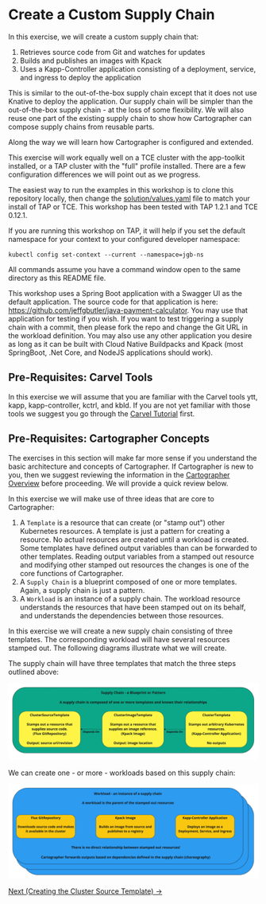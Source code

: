 # Create a Custom Supply Chain

In this exercise, we will create a custom supply chain that:

1. Retrieves source code from Git and watches for updates
2. Builds and publishes an images with Kpack
3. Uses a Kapp-Controller application consisting of a deployment, service, and ingress to deploy the application

This is similar to the out-of-the-box supply chain except that it does not use Knative to deploy the application.
Our supply chain will be simpler than the out-of-the-box supply chain - at the loss of some flexibility.
We will also reuse one part of the existing supply chain to show how Cartographer can compose supply
chains from reusable parts.

Along the way we will learn how Cartographer is configured and extended.

This exercise will work equally well on a TCE cluster with the app-toolkit installed, or a TAP cluster
with the "full" profile installed. There are a few configuration differences we will point out as we progress.

The easiest way to run the examples in this workshop is to clone this repository locally, then change the
[solution/values.yaml](./solution/values.yaml) file to match your install of TAP or TCE.
This workshop has been tested with TAP 1.2.1 and TCE 0.12.1.

If you are running this workshop on TAP, it will help if you set the default namespace for your context to your
configured developer namespace:

```shell
kubectl config set-context --current --namespace=jgb-ns
```

All commands assume you have a command window open to the same directory as this README file.

This workshop uses a Spring Boot application with a Swagger UI as the default application. The source code for that
application is here: https://github.com/jeffgbutler/java-payment-calculator. You may use that application for testing
if you wish. If you want to test triggering a supply chain with a commit, then please fork the repo and change the
Git URL in the workload definition. You may also use any other application you desire as long as it can be built with
Cloud Native Buildpacks and Kpack (most SpringBoot, .Net Core, and NodeJS applications should work).

## Pre-Requisites: Carvel Tools

In this exercise we will assume that you are familiar with the Carvel tools ytt, kapp, kapp-controller, kctrl, and kbld.
If you are not yet familiar with those tools we suggest you go through the
[Carvel Tutorial](../90-Carvel/README.md) first.

## Pre-Requisites: Cartographer Concepts

The exercises in this section will make far more sense if you understand the basic architecture and concepts
of Cartographer. If Cartographer is new to you, then we suggest reviewing the information in the
[Cartographer Overview](../06-cartographer/README.md) before proceeding. We will provide a quick review below.

In this exercise we will make use of three ideas that are core to Cartographer:

1. A `Template` is a resource that can create (or "stamp out") other Kubernetes resources. A template is just a pattern
   for creating a resource. No actual resources are created until a workload is created. Some templates have defined
   output variables than can be forwarded to other templates. Reading output variables from a stamped out resource and
   modifying other stamped out resources the changes is one of the core functions of Cartographer.
2. A `Supply Chain` is a blueprint composed of one or more templates. Again, a supply chain is just a pattern.
3. A `Workload` is an instance of a supply chain. The workload resource understands the resources that have been stamped
   out on its behalf, and understands the dependencies between those resources.

In this exercise we will create a new supply chain consisting of three templates. The corresponding workload
will have several resources stamped out. The following diagrams illustrate what we will create.

The supply chain will have three templates that match the three steps outlined above:

![Supply Chain](./images/SupplyChain.jpg)

We can create one - or more - workloads based on this supply chain:

![Workload](./images/Workload.jpg)

[Next (Creating the Cluster Source Template) -&gt;](01-ClusterSourceTemplate.md)
